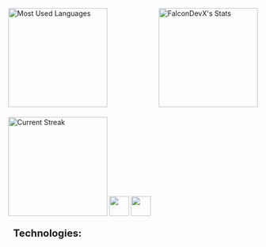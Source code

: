 <div style="display: flex; justify-content: space-between; align-items: center;">
  <img src="https://github-readme-stats.vercel.app/api/top-langs/?username=FalconDevX&theme=tokyonight&show_icons=true&hide_border=true&layout=compact" alt="Most Used Languages" style="height: 200px;"/>
  <img src="https://github-readme-stats.vercel.app/api?username=FalconDevX&theme=tokyonight&show_icons=true&hide_border=true&count_private=true" alt="FalconDevX's Stats" style="height: 200px;"/> 
</div>

<div style="margin-top: 20px;">
  <img src="https://github-readme-streak-stats.herokuapp.com/?user=FalconDevX&theme=tokyonight&hide_border=true" alt="Current Streak" style="height: 200px;"/>
  <img src="https://skillicons.dev/icons?i=dotnet,cpp,c,python&theme=dark" style="height: 40px;"/>
  <img src="https://skillicons.dev/icons?i=js,react,html,css&theme=dark" style="height: 40px;"/>
  <p style="margin-left: 10px; font-size: 20px; font-weight: bold;">Technologies:</p>
</div>
